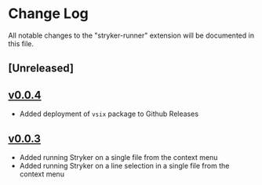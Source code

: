 # Change Log

All notable changes to the "stryker-runner" extension will be documented in this file.

## [Unreleased]

## [v0.0.4](https://github.com/slcp/stryker-runner/compare/v0.0.3...v0.0.4)

- Added deployment of `vsix` package to Github Releases

## [v0.0.3](https://github.com/slcp/stryker-runner/releases/tag/v0.0.3)

- Added running Stryker on a single file from the context menu
- Added running Stryker on a line selection in a single file from the context menu
